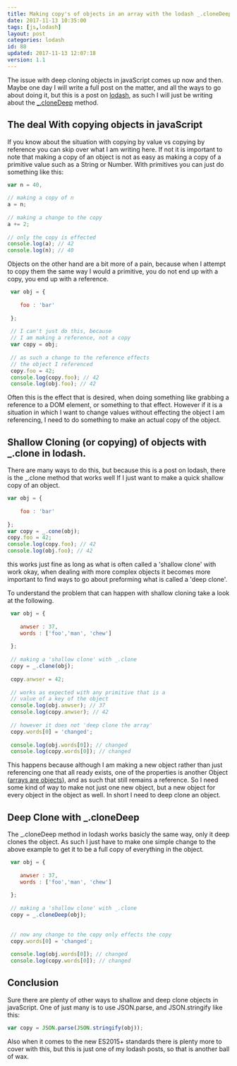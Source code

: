 ```yaml
---
title: Making copy's of objects in an array with the lodash _.cloneDeep method.
date: 2017-11-13 10:35:00
tags: [js,lodash]
layout: post
categories: lodash
id: 88
updated: 2017-11-13 12:07:18
version: 1.1
---
```


The issue with deep cloning objects in javaScript comes up now and then. Maybe one day I will write a full post on the matter, and all the ways to go about doing it, but this is a post on [lodash](https://lodash.com/), as such I will just be writing about the [\_.cloneDeep](https://lodash.com/docs/4.17.4#cloneDeep) method.

<!-- more -->

## The deal With copying objects in javaScript

If you know about the situation with copying by value vs copying by reference you can skip over what I am writing here. If not it is important to note that making a copy of an object is not as easy as making a copy of a primitive value such as a String or Number. With primitives you can just do something like this:

```js
var n = 40,
 
// making a copy of n
a = n;
 
// making a change to the copy
a += 2;
 
// only the copy is effected
console.log(a); // 42
console.log(n); // 40
```

Objects on the other hand are a bit more of a pain, because when I attempt to copy them the same way I would a primitive, you do not end up with a copy, you end up with a reference.

```js
 var obj = {
 
    foo : 'bar'
 
 };
 
 // I can't just do this, because
 // I am making a reference, not a copy
 var copy = obj;
 
 // as such a change to the reference effects
 // the object I referenced
 copy.foo = 42;
 console.log(copy.foo); // 42
 console.log(obj.foo); // 42
```
Often this is the effect that is desired, when doing something like grabbing a reference to a DOM element, or something to that effect. However if it is a situation in which I want to change values without effecting the object I am referencing, I need to do something to make an actual copy of the object. 

## Shallow Cloning (or copying) of objects with \_.clone in lodash.

There are many ways to do this, but because this is a post on lodash, there is the \_.clone method that works well If I just want to make a quick shallow copy of an object.

```js
var obj = {
 
    foo : 'bar'
 
};
var copy = _.cone(obj);
copy.foo = 42;
console.log(copy.foo); // 42
console.log(obj.foo); // 42
```

this works just fine as long as what is often called a 'shallow clone' with work okay, when dealing with more complex objects it becomes more important to find ways to go about preforming what is called a 'deep clone'.

To understand the problem that can happen with shallow cloning take a look at the following.

```js
 var obj = {
 
    anwser : 37,
    words : ['foo','man', 'chew']
 
 };
 
 // making a 'shallow clone' with _.clone
 copy = _.clone(obj);
 
 copy.anwser = 42;
 
 // works as expected with any primitive that is a 
 // value of a key of the object
 console.log(obj.anwser); // 37
 console.log(copy.anwser); // 42
 
 // however it does not 'deep clone the array'
 copy.words[0] = 'changed';
 
 console.log(obj.words[0]); // changed
 console.log(copy.words[0]); // changed
```

This happens because although I am making a new object rather than just referencing one that all ready exists, one of the properties is another Object ([arrays are objects](/2017/05/12/js-arrays-are-objects/)), and as such that still remains a reference. So I need some kind of way to make not just one new object, but a new object for every object in the object as well. In short I need to deep clone an object.

## Deep Clone with \_.cloneDeep

The \_.cloneDeep method in lodash works basicly the same way, only it deep clones the object. As such I just have to make one simple change to the above example to get it to be a full copy of everything in the object.

```js
 var obj = {
 
    anwser : 37,
    words : ['foo','man', 'chew']
 
 };
 
 // making a 'shallow clone' with _.clone
 copy = _.cloneDeep(obj);
 
 
 // now any change to the copy only effects the copy
 copy.words[0] = 'changed';
 
 console.log(obj.words[0]); // changed
 console.log(copy.words[0]); // changed
```

## Conclusion

Sure there are plenty of other ways to shallow and deep clone objects in javaScript. One of just many is to use JSON.parse, and JSON.stringify like this:

```js
var copy = JSON.parse(JSON.stringify(obj));
```

Also when it comes to the new ES2015+ standards there is plenty more to cover with this, but this is just one of my lodash posts, so that is another ball of wax.